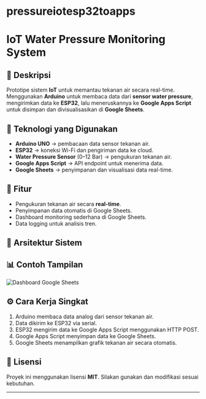 # pressureiotesp32toapps

# IoT Water Pressure Monitoring System

## 📌 Deskripsi
Prototipe sistem **IoT** untuk memantau tekanan air secara real-time.  
Menggunakan **Arduino** untuk membaca data dari **sensor water pressure**, mengirimkan data ke **ESP32**, lalu meneruskannya ke **Google Apps Script** untuk disimpan dan divisualisasikan di **Google Sheets**.

## 🔧 Teknologi yang Digunakan
- **Arduino UNO** → pembacaan data sensor tekanan air.
- **ESP32** → koneksi Wi-Fi dan pengiriman data ke cloud.
- **Water Pressure Sensor** (0–12 Bar) → pengukuran tekanan air.
- **Google Apps Script** → API endpoint untuk menerima data.
- **Google Sheets** → penyimpanan dan visualisasi data real-time.

## 🚀 Fitur
- Pengukuran tekanan air secara **real-time**.
- Penyimpanan data otomatis di Google Sheets.
- Dashboard monitoring sederhana di Google Sheets.
- Data logging untuk analisis tren.

## 📂 Arsitektur Sistem


## 📊 Contoh Tampilan
![Dashboard Google Sheets](images/dashboard-example.png)

## ⚙️ Cara Kerja Singkat
1. Arduino membaca data analog dari sensor tekanan air.
2. Data dikirim ke ESP32 via serial.
3. ESP32 mengirim data ke Google Apps Script menggunakan HTTP POST.
4. Google Apps Script menyimpan data ke Google Sheets.
5. Google Sheets menampilkan grafik tekanan air secara otomatis.

## 📜 Lisensi
Proyek ini menggunakan lisensi **MIT**. Silakan gunakan dan modifikasi sesuai kebutuhan.

---

